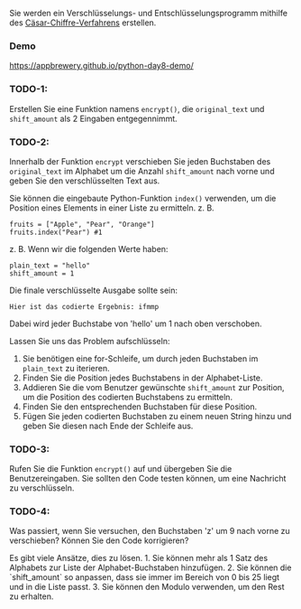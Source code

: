 Sie werden ein Verschlüsselungs- und Entschlüsselungsprogramm mithilfe des [Cäsar-Chiffre-Verfahrens](https://de.wikipedia.org/wiki/C%C3%A4sar-Verschl%C3%BCsselung) erstellen.

### Demo
https://appbrewery.github.io/python-day8-demo/

### TODO-1: 
Erstellen Sie eine Funktion namens `encrypt()`, die `original_text` und `shift_amount` als 2 Eingaben entgegennimmt.

### TODO-2: 
Innerhalb der Funktion `encrypt` verschieben Sie jeden Buchstaben des `original_text` im Alphabet um die Anzahl `shift_amount` nach vorne und geben Sie den verschlüsselten Text aus.

Sie können die eingebaute Python-Funktion `index()` verwenden, um die Position eines Elements in einer Liste zu ermitteln. z. B.
```
fruits = ["Apple", "Pear", "Orange"]
fruits.index("Pear") #1
```

z. B. Wenn wir die folgenden Werte haben:
```
plain_text = "hello"
shift_amount = 1
```
Die finale verschlüsselte Ausgabe sollte sein:

`Hier ist das codierte Ergebnis: ifmmp`

Dabei wird jeder Buchstabe von 'hello' um 1 nach oben verschoben. 

<div class="hint">
Lassen Sie uns das Problem aufschlüsseln:

  1. Sie benötigen eine for-Schleife, um durch jeden Buchstaben im `plain_text` zu iterieren. 
  2. Finden Sie die Position jedes Buchstabens in der Alphabet-Liste.
  3. Addieren Sie die vom Benutzer gewünschte `shift_amount` zur Position, um die Position des codierten Buchstabens zu ermitteln.
  4. Finden Sie den entsprechenden Buchstaben für diese Position.
  5. Fügen Sie jeden codierten Buchstaben zu einem neuen String hinzu und geben Sie diesen nach Ende der Schleife aus.

</div>

### TODO-3: 
Rufen Sie die Funktion `encrypt()` auf und übergeben Sie die Benutzereingaben. Sie sollten den Code testen können, um eine Nachricht zu verschlüsseln.

### TODO-4: 
Was passiert, wenn Sie versuchen, den Buchstaben 'z' um 9 nach vorne zu verschieben? Können Sie den Code korrigieren?

<div class="hint">
  Es gibt viele Ansätze, dies zu lösen.
1. Sie können mehr als 1 Satz des Alphabets zur Liste der Alphabet-Buchstaben hinzufügen.
2. Sie können die `shift_amount` so anpassen, dass sie immer im Bereich von 0 bis 25 liegt und in die Liste passt.
3. Sie können den Modulo verwenden, um den Rest zu erhalten.
</div>